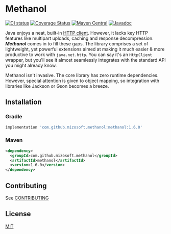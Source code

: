 # Methanol

[![CI status](https://img.shields.io/github/workflow/status/mizosoft/methanol/CI?logo=github&style=flat-square)](https://github.com/mizosoft/methanol/actions)
[![Coverage Status](https://img.shields.io/coveralls/github/mizosoft/methanol?style=flat-square)](https://coveralls.io/github/mizosoft/methanol?branch=master)
[![Maven Central](https://img.shields.io/maven-central/v/com.github.mizosoft.methanol/methanol?style=flat-square)](https://search.maven.org/search?q=g:%22com.github.mizosoft.methanol%22%20AND%20a:%22methanol%22)
[![Javadoc](https://img.shields.io/maven-central/v/com.github.mizosoft.methanol/methanol?color=blueviolet&label=Javadoc&style=flat-square)](https://mizosoft.github.io/methanol/api/latest/)

Java enjoys a neat, built-in [HTTP client](https://openjdk.java.net/groups/net/httpclient/intro.html).
However, it lacks key HTTP features like multipart uploads, caching and response decompression.
***Methanol*** comes in to fill these gaps. The library comprises a set of lightweight, yet powerful
extensions aimed at making it much easier & more productive to work with `java.net.http`. You can
say it's an `HttpClient` wrapper, but you'll see it almost seamlessly integrates with the standard
API you might already know.

Methanol isn't invasive. The core library has zero runtime dependencies. However, special attention
is given to object mapping, so integration with libraries like Jackson or Gson becomes a breeze.

## Installation

### Gradle

```gradle
implementation 'com.github.mizosoft.methanol:methanol:1.6.0'
```

### Maven

```xml
<dependency>
  <groupId>com.github.mizosoft.methanol</groupId>
  <artifactId>methanol</artifactId>
  <version>1.6.0</version>
</dependency>
```

## Contributing

See [CONTRIBUTING](CONTRIBUTING.md)

## License

[MIT](https://opensource.org/licenses/MIT)
